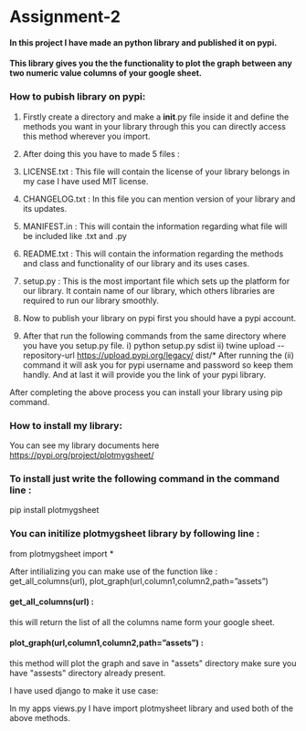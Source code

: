 # Assignment-2
#### In this project I have made an python library and published it on pypi.
#### This library gives you the the functionality to plot the graph between any two numeric value columns of your google sheet.

### How to pubish library on pypi:

1) Firstly create a directory and make a __init__.py file inside it and define the methods you want in your library through this you can directly access this 
method wherever you import.

2) After doing this you have to made 5 files :
  1) LICENSE.txt : This file will contain the license of your library belongs in my case I have used MIT license.
  2) CHANGELOG.txt : In this file you can mention version of your library and its updates.
  3) MANIFEST.in : This will contain the information regarding what file will be included like .txt and .py
  4) README.txt : This will contain the information regarding the methods and class and functionality of our library and its uses cases.
  5) setup.py : This is the most important file which sets up the platform for our library. It contain name of our library, which others libraries are required to run our library
  smoothly.
  
3) Now to publish your library on pypi first you should have a pypi account.

4) After that run the following commands from the same directory where you have you setup.py file.
i) python setup.py sdist
ii) twine upload --repository-url https://upload.pypi.org/legacy/ dist/* 
After running the (ii) command it will ask you for pypi username and password so keep them handly. And at last it will provide you the link of your pypi library.

After completing the above process you can install your library using pip command.


### How to install my library:

You can see my library documents here https://pypi.org/project/plotmygsheet/

### To install just write the following command in the command line :
pip install plotmygsheet

### You can initilize plotmygsheet library by following line :
from plotmygsheet import *

After intilializing you can make use of the function like : get_all_columns(url), plot_graph(url,column1,column2,path=”assets”)

#### get_all_columns(url) : 

this will return the list of all the columns name form your google sheet.

#### plot_graph(url,column1,column2,path=”assets”) : 
this method will plot the graph and save in "assets" directory make sure you have "assests" directory already present.

I have used django to make it use case: 

In my apps views.py I have import plotmysheet library and used both of the above methods.




